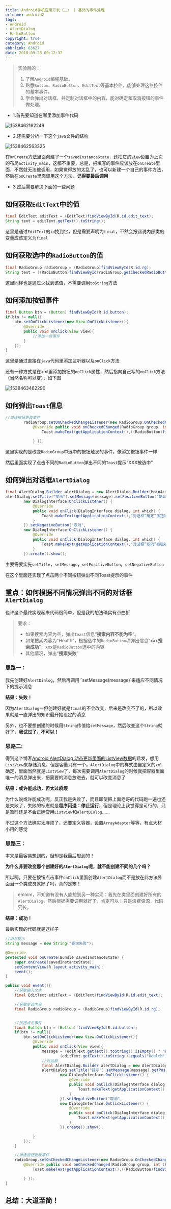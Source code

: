 ```yaml
---
title: Android手机应用开发（二） | 基础的事件处理
urlname: android2
tags: 
- Android
- AlertDialog
- RadioButton
copyright: true
category: Android
abbrlink: 63627
date: 2018-09-28 00:12:37
---
```


> 实验目的：
>
> 1. 了解`Android`编程基础。
> 2. 熟悉`Button`、`RadioButton`、`EditText`等基本控件，能够处理这些控件的基本事件。
> 3. 学会弹出对话框，并定制对话框中的内容，能对确定和取消按钮的事件做处理。

<!-- more --> 



- 1.首先要知道在哪里添加事件代码

![1538462162249](https://raw.githubusercontent.com/JankingWon/JankingWon.github.io/master/2019/android2/1538462162249.png)

- 2.还需要分析一下这个``java``文件的结构

![1538462563325](https://raw.githubusercontent.com/JankingWon/JankingWon.github.io/master/2019/android2/1538462563325.png)

在`OnCreate`方法里面创建了一个`savedInstanceState`，还把它的`View`设置为上次的布局`activity_main`，这都不重要，总是，把填写的事件应该放在`onCreate`里面，不然就无法被调用，如果觉得放的太乱了，也可以新建一个自己的事件方法，然后在`onCreate`里面调用这个方法，**记得要最后调用**

- 3.然后需要解决下面的一些问题

## 如何获取`EditText`中的值

```java
final EditText editText = (EditText)findViewById(R.id.edit_text);
String text = editText.getText().toString();
```

这里是通过`EditText`的`id`找到它，但是需要声明为`final`，不然会报错说内部类的变量应该定义为`final`

## 如何获取选中的`RadioButton`的值

```java
final RadioGroup radioGroup = (RadioGroup)findViewById(R.id.rg);
String text = ((RadioButton)findViewById(radioGroup.getCheckedRadioButtonId())).getText();
```

这里同样也是通过`id`找到该值，不需要调用`toString`方法

## 如何添加按钮事件

```java
final Button btn = (Button) findViewById(R.id.button);
if(btn != null){
    btn.setOnClickListener(new View.OnClickListener(){
        @Override
        public void onClick(View view){
            //添加一些事件
        }
    });
}
```

这里是通过直接在`java`代码里添加监听器以及`onClick`方法

还有一种方式是在xml里添加按钮的`onClick`属性，然后指向自己写的`onClick`方法（当然名称可以变），如下图

![1538463462290](https://raw.githubusercontent.com/JankingWon/JankingWon.github.io/master/2019/android2/1538463462290.png)

## 如何弹出`Toast`信息

```java
//单选按钮更改事件
        radioGroup.setOnCheckedChangeListener(new RadioGroup.OnCheckedChangeListener() {
            @Override public void onCheckedChanged(RadioGroup group, int checkedId) {
                Toast.makeText(getApplicationContext(),((RadioButton)findViewById(radioGroup.getCheckedRadioButtonId())).getText() + "被选中",Toast.LENGTH_SHORT).show();

            } });
```

这里实现的是改变`RadioGroup`中选中的按钮触发的事件，像添加按钮事件一样

然后里面实现了点击不同的`RadioButton`弹出不同的`Toast`提示“XXX被选中”

## 如何弹出对话框`AlertDialog`

```java
final AlertDialog.Builder alertDialog = new AlertDialog.Builder(MainActivity.this);
alertDialog.setTitle("提示").setMessage(message).setPositiveButton("确认",
        new DialogInterface.OnClickListener() {
            @Override
            public void onClick(DialogInterface dialog, int which) {
                Toast.makeText(getApplicationContext(),"对话框“确定”按钮被点击",Toast.LENGTH_SHORT).show();
            }
        }).setNegativeButton("取消",
        new DialogInterface.OnClickListener() {
            @Override
            public void onClick(DialogInterface dialog, int which) {
                Toast.makeText(getApplicationContext(),"对话框“取消”按钮被点击",Toast.LENGTH_SHORT).show();
            }
        }).create().show();
```

主要需要实先`setTitle`，`setMessage`，`setPositiveButton`，`setNegativeButton`

在这个里面还实现了点击两个不同按钮弹出不同Toast提示的事件

## 重点：如何根据不同情况弹出不同的对话框`AlertDialog`

也许这个最终实现起来代码很简单，但是我的想法确实有点曲折

> 要求：
>
> - 如果搜索内容为空，弹出`Toast`信息“**搜索内容不能为空**”。
> - 如果搜索内容为“Health”，根据选中的`RadioButton`项弹出信息“**xxx搜索成功**”，xxx是`RadioButton`选中的内容
> - 其他情况，弹出“**搜索失败**”

### 思路一：

我先创建好`AlertDialog`，然后再调用``setMessage(message)`来适应不同情况下的提示消息

**结果：失败！**

因为``AlertDialog``一但创建好就是`final`的不会改变，后来是改变不了的，所以效果就是一直弹出的知识最开始设定的消息

另外，也不要想创建的时候用`String`传值给`setMessage`，然后改变这个`String`就好了，**我试过了，不可以！**

### 思路二:

得到这个博客[Android AlertDialog 动态更新里面的ListView数据](https://www.cnblogs.com/galibujianbusana/p/8259150.html)的启发，想用`ListView`来存储消息，但是容量只有一个，`AlertDialog`中的样式由自定义的`xml`确定，里面当然就是`ListView`了，每次需要调用`AlertDialog`的时候就把容器里面唯一的消息弹出来，把需要的消息放进去，就可以改变消息了

**结果：或许能成功，但太过麻烦**

为什么说或许能成功呢，反正我是失败了，而且即使把上面老哥的代码跑一遍也还是失败了，失败的标志就是**程序闪退：停止运行**，但是理论上我觉得是可行的，只是暂时还是不会正确使用`ListView`和`AlertDIalog`……

不过这个方法确实太麻烦了，还要定义容器，设置`ArrayAdapter`等等，有点大材小用的感觉

### 思路三：

本来是最容易想到的，但却是我最后想到的！

**为什么非要改变那个创建好的`AlertDialog`呢，就不能创建不同的几个吗？**

所以啊，只要在按钮点击事件`onClick`里面创建`AlertDialog`而不是放在此方法外面当一个类成员就好了吗，真的是笨！

> emmm，不知道有没有人能想到另一种实现：我先在类里面创建好所有的`AlertDialog`，然后根据需要调用就好了，肯定可以！只是浪费资源，代码冗长。

**结果：成功！**

最后实现的代码就是这样子

```java
//消息提示
String message = new String("查询失败");

@Override
protected void onCreate(Bundle savedInstanceState) {
    super.onCreate(savedInstanceState);
    setContentView(R.layout.activity_main);
    event();
}

public void event(){
    //获取输入文本
    final EditText editText = (EditText)findViewById(R.id.edit_text);

    //获取单选内容
    final RadioGroup radioGroup = (RadioGroup)findViewById(R.id.rg);


    //按钮点击事件
    final Button btn = (Button) findViewById(R.id.button);
    if(btn != null){
        btn.setOnClickListener(new View.OnClickListener(){
            @Override
            public void onClick(View view){
                message = (editText.getText().toString().isEmpty() ? "搜索内容不能为空" :
                        (editText.getText().toString().equals("Health") ?((RadioButton)findViewById(radioGroup.getCheckedRadioButtonId())).getText() + "搜索成功": "搜索失败"));
                //对话框
                final AlertDialog.Builder alertDialog = new AlertDialog.Builder(MainActivity.this);
                alertDialog.setTitle("提示").setMessage(message).setPositiveButton("确认",
                        new DialogInterface.OnClickListener() {
                            @Override
                            public void onClick(DialogInterface dialog, int which) {
                                Toast.makeText(getApplicationContext(),"对话框“确定”按钮被点击",Toast.LENGTH_SHORT).show();
                            }
                        }).setNegativeButton("取消",
                        new DialogInterface.OnClickListener() {
                            @Override
                            public void onClick(DialogInterface dialog, int which) {
                                Toast.makeText(getApplicationContext(),"对话框“取消”按钮被点击",Toast.LENGTH_SHORT).show();
                            }
                        }).create().show();

            }
        });
    }

    //单选按钮更改事件
    radioGroup.setOnCheckedChangeListener(new RadioGroup.OnCheckedChangeListener() {
        @Override public void onCheckedChanged(RadioGroup group, int checkedId) {
            Toast.makeText(getApplicationContext(),((RadioButton)findViewById(radioGroup.getCheckedRadioButtonId())).getText() + "被选中",Toast.LENGTH_SHORT).show();

        } });
}
```

## 总结：大道至简！

